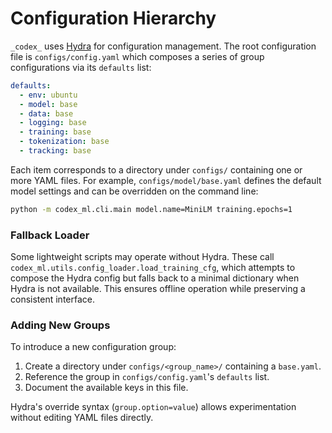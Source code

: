 # Configuration Hierarchy

`_codex_` uses [Hydra](https://hydra.cc) for configuration management.  The
root configuration file is `configs/config.yaml` which composes a series of
group configurations via its `defaults` list:

```yaml
defaults:
  - env: ubuntu
  - model: base
  - data: base
  - logging: base
  - training: base
  - tokenization: base
  - tracking: base
```

Each item corresponds to a directory under `configs/` containing one or more
YAML files.  For example, `configs/model/base.yaml` defines the default model
settings and can be overridden on the command line:

```bash
python -m codex_ml.cli.main model.name=MiniLM training.epochs=1
```

### Fallback Loader

Some lightweight scripts may operate without Hydra.  These call
`codex_ml.utils.config_loader.load_training_cfg`, which attempts to compose the
Hydra config but falls back to a minimal dictionary when Hydra is not
available.  This ensures offline operation while preserving a consistent
interface.

### Adding New Groups

To introduce a new configuration group:

1. Create a directory under `configs/<group_name>/` containing a `base.yaml`.
2. Reference the group in `configs/config.yaml`'s `defaults` list.
3. Document the available keys in this file.

Hydra's override syntax (`group.option=value`) allows experimentation without
editing YAML files directly.
